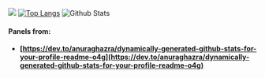 ![](https://github-profile-summary-cards.vercel.app/api/cards/profile-details?username=datamesse&theme=synthwave) [![Top Langs](https://github-readme-stats.vercel.app/api/top-langs/?username=datamesse&langs_count=8)](https://github.com/anuraghazra/github-readme-stats) ![Github Stats](https://github-readme-stats.vercel.app/api?username=datamesse&theme=synthwave)


#### Panels from:
* **[https://dev.to/anuraghazra/dynamically-generated-github-stats-for-your-profile-readme-o4g](https://dev.to/anuraghazra/dynamically-generated-github-stats-for-your-profile-readme-o4g)**
